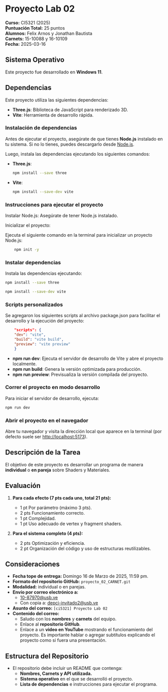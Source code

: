 # Proyecto Lab 02

**Curso:** CI5321 (2025)  
**Puntuación Total:** 25 puntos  
**Alumnos:** Felix Arnos y Jonathan Bautista  
**Carnets:** 15-10088 y 16-10109  
**Fecha:** 2025-03-16

## Sistema Operativo

Este proyecto fue desarrollado en **Windows 11**.

## Dependencias

Este proyecto utiliza las siguientes dependencias:

- **Three.js**: Biblioteca de JavaScript para renderizado 3D.
- **Vite**: Herramienta de desarrollo rápida.

### Instalación de dependencias

Antes de ejecutar el proyecto, asegúrate de que tienes **Node.js** instalado en tu sistema. Si no lo tienes, puedes descargarlo desde [Node.js](https://nodejs.org/).

Luego, instala las dependencias ejecutando los siguientes comandos:

- **Three.js**:

  ```bash
  npm install --save three
  ```

- **Vite**:

  ```bash
  npm install --save-dev vite
  ```

### Instrucciones para ejecutar el proyecto

Instalar Node.js:
Asegúrate de tener Node.js instalado.

Inicializar el proyecto:

Ejecuta el siguiente comando en la terminal para inicializar un proyecto Node.js:

```bash
    npm init -y
```

### Instalar dependencias

Instala las dependencias ejecutando:

```bash
npm install --save three
```

```bash
npm install --save-dev vite
```

### Scripts personalizados

Se agregaron los siguientes scripts al archivo package.json para facilitar el desarrollo y la ejecución del proyecto:

```json
    "scripts": {
    "dev": "vite",
    "build": "vite build",
    "preview": "vite preview"
    }
```

- **npm run dev**: Ejecuta el servidor de desarrollo de Vite y abre el proyecto localmente.
- **npm run build**: Genera la versión optimizada para producción.
- **npm run preview**: Previsualiza la versión compilada del proyecto.

### Correr el proyecto en modo desarrollo

Para iniciar el servidor de desarrollo, ejecuta:

```bash
npm run dev
```

### Abrir el proyecto en el navegador

Abre tu navegador y visita la dirección local que aparece en la terminal (por defecto suele ser <http://localhost:5173>).

## Descripción de la Tarea

El objetivo de este proyecto es desarrollar un programa de manera **individual** o **en pareja** sobre Shaders y Materiales.

## Evaluación

1. **Para cada efecto (7 pts cada uno, total 21 pts):**

   - 1 pt Por parámetro (máximo 3 pts).
   - 2 pts Funcionamiento correcto.
   - 1 pt Complejidad.
   - 1 pt Uso adecuado de vertex y fragment shaders.

2. **Para el sistema completo (4 pts):**
   - 2 pts Optimización y eficiencia.
   - 2 pt Organización del código y uso de estructuras reutilizables.

## Consideraciones

- **Fecha tope de entrega:** Domingo 16 de Marzo de 2025, 11:59 pm.
- **Formato del repositorio GitHub:** `proyecto_02_CARNET.git`
- **Modalidad:** individual o en parejas.
- **Envío por correo electrónico a:**
  - <10-87970@usb.ve>
  - Con copia a: <depci-invitado2@usb.ve>
- **Asunto del correo:** `[ci5321] Proyecto Lab 02`
- **Contenido del correo:**
  - Saludo con los **nombres** y **carnets** del equipo.
  - Enlace al **repositorio GitHub**.
  - Enlace a un **video en YouTube** mostrando el funcionamiento del proyecto. Es importante hablar o agregar subtítulos explicando el proyecto como si fuera una presentación.

## Estructura del Repositorio

- El repositorio debe incluir un README que contenga:
  - **Nombres, Carnets y API utilizada.**
  - **Sistema operativo** en el que se desarrolló el proyecto.
  - **Lista de dependencias** e instrucciones para ejecutar el programa.
